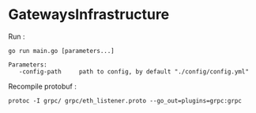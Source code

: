 # GatewaysInfrastructure

Run :

    go run main.go [parameters...] 
    
    Parameters:
       -config-path     path to config, by default "./config/config.yml"
       
Recompile protobuf :
    
    protoc -I grpc/ grpc/eth_listener.proto --go_out=plugins=grpc:grpc
